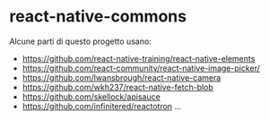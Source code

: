 # react-native-commons

Alcune parti di questo progetto usano:
* https://github.com/react-native-training/react-native-elements
* https://github.com/react-community/react-native-image-picker/
* https://github.com/lwansbrough/react-native-camera
* https://github.com/wkh237/react-native-fetch-blob
* https://github.com/skellock/apisauce
* https://github.com/infinitered/reactotron
...